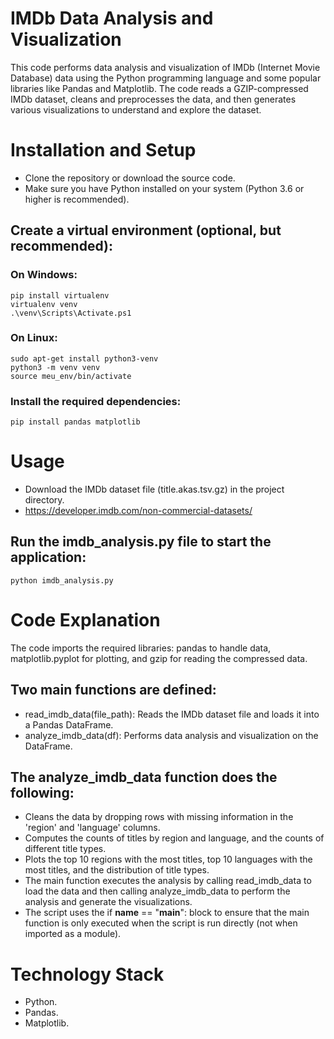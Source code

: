 # IMDb Data Analysis and Visualization
This code performs data analysis and visualization of IMDb (Internet Movie Database) data using the Python programming language and some popular libraries like Pandas and Matplotlib. The code reads a GZIP-compressed IMDb dataset, cleans and preprocesses the data, and then generates various visualizations to understand and explore the dataset.

# Installation and Setup
- Clone the repository or download the source code.
- Make sure you have Python installed on your system (Python 3.6 or higher is recommended).

## Create a virtual environment (optional, but recommended):

### On Windows:
    pip install virtualenv
    virtualenv venv
    .\venv\Scripts\Activate.ps1
### On Linux:
    sudo apt-get install python3-venv
    python3 -m venv venv
    source meu_env/bin/activate

### Install the required dependencies:
    pip install pandas matplotlib

# Usage
- Download the IMDb dataset file (title.akas.tsv.gz) in the project directory.
- https://developer.imdb.com/non-commercial-datasets/
## Run the imdb_analysis.py file to start the application: 
    python imdb_analysis.py

# Code Explanation
The code imports the required libraries: pandas to handle data, matplotlib.pyplot for plotting, and gzip for reading the compressed data.

## Two main functions are defined:

- read_imdb_data(file_path): Reads the IMDb dataset file and loads it into a Pandas DataFrame.
- analyze_imdb_data(df): Performs data analysis and visualization on the DataFrame.

## The analyze_imdb_data function does the following:

- Cleans the data by dropping rows with missing information in the 'region' and 'language' columns.
- Computes the counts of titles by region and language, and the counts of different title types.
- Plots the top 10 regions with the most titles, top 10 languages with the most titles, and the distribution of title types.
- The main function executes the analysis by calling read_imdb_data to load the data and then calling analyze_imdb_data to perform the analysis and generate the visualizations.
- The script uses the if __name__ == "__main__": block to ensure that the main function is only executed when the script is run directly (not when imported as a module).

# Technology Stack
- Python.
- Pandas.
- Matplotlib.